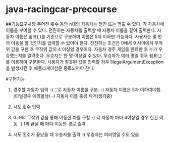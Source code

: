 # java-racingcar-precourse

##기능요구사항
주어진 횟수 동안 n대의 자동차는 전진 또는 멈출 수 있다.
각 자동차에 이름을 부여할 수 있다. 전진하는 자동차를 출력할 때 자동차 이름을 같이 출력한다.
자동차 이름은 쉼표(,)를 기준으로 구분하며 이름은 5자 이하만 가능하다.
사용자는 몇 번의 이동을 할 것인지를 입력할 수 있어야 한다.
전진하는 조건은 0에서 9 사이에서 무작위 값을 구한 후 무작위 값이 4 이상일 경우이다.
자동차 경주 게임을 완료한 후 누가 우승했는지를 알려준다. 우승자는 한 명 이상일 수 있다.
우승자가 여러 명일 경우 쉼표(,)를 이용하여 구분한다.
사용자가 잘못된 값을 입력할 경우 IllegalArgumentException을 발생시킨 후 애플리케이션은 종료되어야 한다.

#구현기능
1. 경주할 자동차 입력
   -) ','로 자동차 이름을 구분.
   -) 자동차 이름은 5자 이하여야함. (아닐경우 예외발생)
   -) 자동차 이름 중복 제거(생각중)

2. 시도 횟수 입력
3. 0~9의 무작위 값을 통해 이동한 차를 구함
   -) 각 자동차 마다 4이상일 경우 한칸 이동
   -) 1회 끝날 때 마다 이동한 경로 출력
4. 시도 횟수가 끝났을 때 우승자를 출력
   -) 우승자는 여러명일 수도 있음


